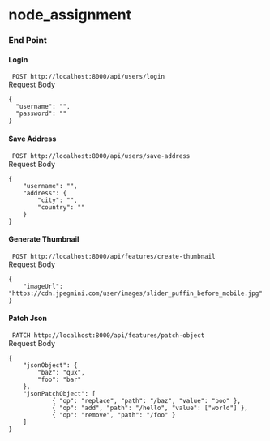 # node_assignment

<h3>End Point</h3>

<h4>Login</h4>
<code> POST http://localhost:8000/api/users/login</code>
<br>
Request Body
<br>
<code>
{
  "username": "",
  "password": ""
}
</code>

<h4>Save Address</h4>
<code> POST http://localhost:8000/api/users/save-address</code>
<br>
Request Body
<br>
<code>
{
    "username": "",
    "address": {
        "city": "",
        "country": ""
    }
}
</code>


<h4>Generate Thumbnail</h4>
<code> POST http://localhost:8000/api/features/create-thumbnail</code>
<br>
Request Body
<br>
<code>
{
    "imageUrl": "https://cdn.jpegmini.com/user/images/slider_puffin_before_mobile.jpg"
}
</code>


<h4>Patch Json</h4>
<code> PATCH http://localhost:8000/api/features/patch-object</code>
<br>
Request Body
<br>
<code>
{
    "jsonObject": {
        "baz": "qux",
        "foo": "bar"
    },
    "jsonPatchObject": [
            { "op": "replace", "path": "/baz", "value": "boo" },
            { "op": "add", "path": "/hello", "value": ["world"] },
            { "op": "remove", "path": "/foo" }
    ]
}
</code>

